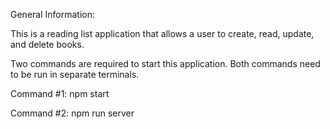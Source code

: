 General Information:

This is a reading list application that allows a user to create, read, update, and delete books.

Two commands are required to start this application.  Both commands need to be run in separate terminals.

Command #1: npm start

Command #2: npm run server